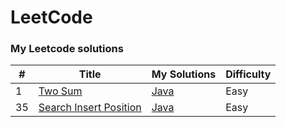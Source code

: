 
LeetCode
========

### My Leetcode solutions


| # | Title | My Solutions | Difficulty |
|---| ----- | -------- | ---------- |
|1|[Two Sum](https://oj.leetcode.com/problems/two-sum/)| [Java](./twoSum.java)|Easy|
|35|[Search Insert Position](https://oj.leetcode.com/problems/search-insert-position/)| [Java](.MySolutions/searchInsertPosition.java)|Easy|
